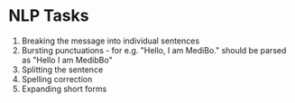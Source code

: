# NLP Tasks  
  
1. Breaking the message into individual sentences
2. Bursting punctuations - for e.g. "Hello, I am MediBo." should be parsed as "Hello I am MedibBo"
3. Splitting the sentence
4. Spelling correction
5. Expanding short forms